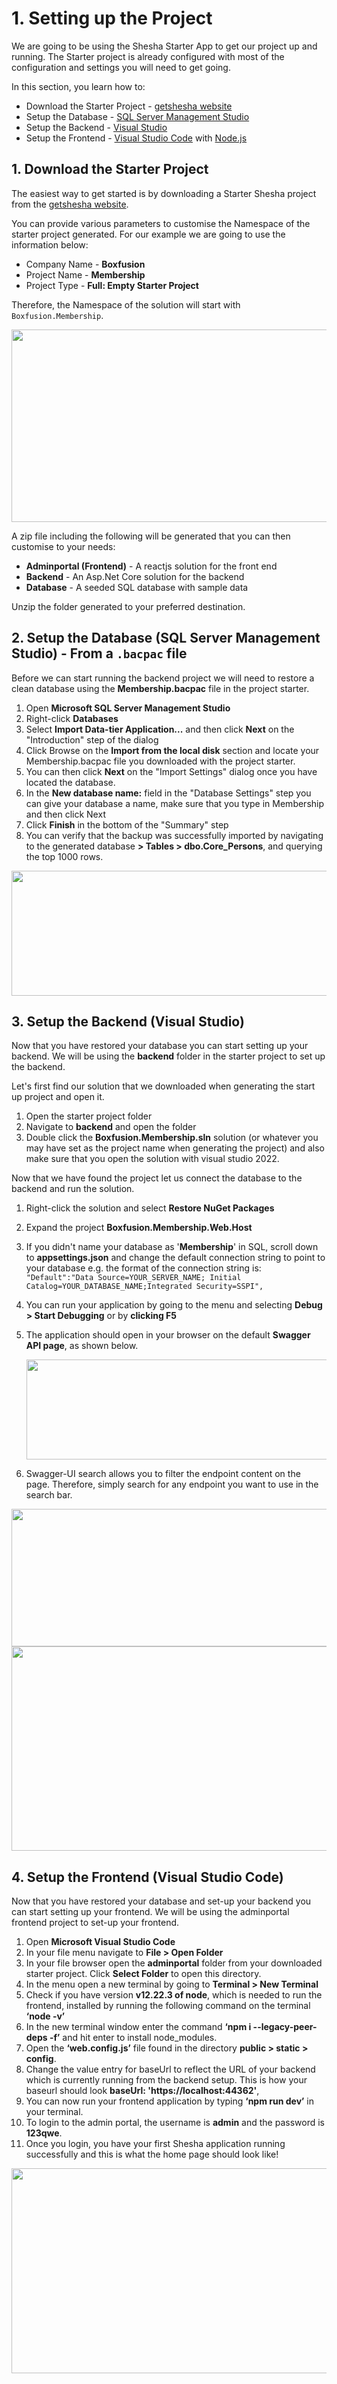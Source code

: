 # 1. Setting up the Project

We are going to be using the Shesha Starter App to get our project up and running. The Starter project is already configured with most of the configuration and settings you will need to get going.

In this section, you learn how to:

- Download the Starter Project - <a href="https://getshesha.azurewebsites.net/" target="_blank">getshesha website</a>
-  Setup the Database - <a href="https://docs.microsoft.com/en-us/sql/ssms/download-sql-server-management-studio-ssms?view=sql-server-ver16" target="_blank">SQL Server Management Studio</a>
-  Setup the Backend - <a href="https://visualstudio.microsoft.com/" target="_blank">Visual Studio</a> 
-  Setup the Frontend - <a href="https://code.visualstudio.com/" target="_blank">Visual Studio Code</a> with <a href="https://nodejs.org/download/release/v12.22.3/" target="_blank">Node.js</a>

## 1. Download the Starter Project

The easiest way to get started is by downloading a Starter Shesha project from the <a href="https://getshesha.azurewebsites.net/" target="_blank">getshesha website</a>.

You can provide various parameters to customise the Namespace of the starter project generated. For our example we are going to use the information below:

- Company Name - **Boxfusion**
- Project Name - **Membership**
- Project Type - **Full: Empty Starter Project**

Therefore, the Namespace of the solution will start with `Boxfusion.Membership`.

<IMG  src="https://lh6.googleusercontent.com/4VP3rDjxW2h9EkLiMFJlpaFj9DNekhij8WAo9bfrkgtKoROlwvI8nIBpraLELn2BKhSJgEy3cQifCMDh-RTsdQNtMuIySRh1LoSSVRARQF3AOI9pslg6liVpRem526wdUZdTTLdu85OFgxah6o9vJhlhH4HOcsGuedY5s2yc_OnIx-LvRWewPlAZa1Ccaw" width="700" height="308" style="margin-left:0px; margin-top:0px"/>

A zip file including the following will be generated that you can then customise to your needs:

- **Adminportal (Frontend)** - A reactjs solution for the front end
- **Backend** - An Asp.Net Core solution for the backend
- **Database** - A seeded SQL database with sample data

Unzip the folder generated to your preferred destination.
## 2. Setup the Database (SQL Server Management Studio) - From a `.bacpac` file

Before we can start running the backend project we will need to restore a clean database using the **Membership.bacpac** file in the project starter.

1. Open **Microsoft SQL Server Management Studio**
1. Right-click **Databases**
1. Select **Import Data-tier Application...** and then click **Next** on the "Introduction" step of the dialog
1. Click Browse on the **Import from the local disk** section and locate your Membership.bacpac file you downloaded with the project starter. 
1. You can then click **Next** on the "Import Settings" dialog once you have located the database.
1. In the **New database name:** field in the "Database Settings" step you can give your database a name, make sure that you type in Membership and then click Next
1. Click **Finish** in the bottom of the "Summary" step
1. You can verify that the backup was successfully imported by navigating to the generated database **> Tables > dbo.Core_Persons**, and querying the top 1000 rows.


<IMG  src="https://lh4.googleusercontent.com/NByfVMVW3wHJVulJBfztXKtOAR5Mwlpg7ac4y7fZylu24VuYFWfQ0JO4HlnpkGA5HUl_Zw-x4OsROfy_Ie57n_zgwOIINgRWLfEJCEaV5xjR2sxC6dzcMVhR0XucOXCTiTAUs76dHMQE9wFq9_DlzE40waq3PdlwN7S7_Seya7QjWkhq1OpgibSHHXeQ"  width="800"  height="200" style="margin-left:0px;margin-top:0px"/>

## 3. Setup the Backend (Visual Studio)

Now that you have restored your database you can start setting up your backend. We will be using the **backend** folder in the starter project to set up the backend.

Let's first find our solution that we downloaded when generating the start up project and open it.

1. Open the starter project folder
1. Navigate to **backend** and open the folder
1. Double click the **Boxfusion.Membership.sln** solution (or whatever you may have set as the project name when generating the project) and also make sure that you open the solution with visual studio 2022.

Now that we have found the project let us connect the database to the backend and run the solution.

1. Right-click the solution and select **Restore NuGet Packages**
1. Expand the project **Boxfusion.Membership.Web.Host**
1. If you didn't name your database as '**Membership**' in SQL, scroll down to **appsettings.json** and change the default connection string to point to your database e.g. the format of the connection string is:
`"Default":"Data Source=YOUR_SERVER_NAME; Initial Catalog=YOUR_DATABASE_NAME;Integrated Security=SSPI",`
1. You can run your application by going to the menu and selecting **Debug > Start Debugging** or by **clicking F5**
1. The application should open in your browser on the default **Swagger API page**, as shown below.

      <IMG  src="https://lh5.googleusercontent.com/G2nxkBiI4x2ej7E_7RqCChnR_8cCvXh5ngEnEuNgoBZq_SfDjzEtxJ7AqOm3fdIhZmLcD7EHL6jiU8q3Tuqpde-RJ1Un-A7ogh1Nzlle2GgV6TJhnSw8MfLlGcgru8bCA_cYbB4isnpnUw6sxTeSgsQAE5WMEQleSIbaZL8IlYQqlO3SzGTF_iIByf5uAQ"  width="700"  height="160" style="margin-left:0px;margin-top:0px"/>

6. Swagger-UI search allows you to filter the endpoint content on the page. Therefore, simply search for any endpoint you want to use in the search bar.

<IMG  src="https://lh5.googleusercontent.com/xnvcuSAEcCQXvEukdUNUbQG3JjE_xWpv-XArhIhDekJ3YwoFVz7t4IfhMuwIG3C8R02D3ynlRo2akaeNoxPeiDzWCT8VvIkejs0-blyCG5bVc-mWlv8pmSC9n5tNq7wudTZOlYUoLyUzC7PpXQxs0vDy-VnCXT9hcEFo7u1mmpFzjTSszKN0TJOjOSJ-DA"  width="700"  height="220" style="margin-left:0px;margin-top:0px"/>

<IMG  src="https://lh5.googleusercontent.com/bc3dVMro5a47cBjYjTsCn93lTB2YN-2ueznV61cPuCLAW9WVxMnpJcGYsUFhN6lFNu14y577e8lO23bO5cTWP314Ec3bAOOPewB1nGGHW1au65s_GHvRTK05l-j3ULikpbSzRbunx0AaiUwTD932cs-A-WWTZQvbasUJrxD0T_9HM8oqAWSamgIGnhwrGw"  width="700"  height="327" style="margin-left:0px;margin-top:0px"/>

## 4. Setup the Frontend (Visual Studio Code)

Now that you have restored your database and set-up your backend you can start setting up your frontend. We will be using the adminportal frontend project to set-up your frontend.

1. Open **Microsoft Visual Studio Code**
1. In your file menu navigate to **File > Open Folder**
1. In your file browser open the **adminportal** folder from your downloaded starter project. Click **Select Folder** to open this directory.
1. In the menu open a new terminal by going to **Terminal > New Terminal**
1. Check if you have version **v12.22.3 of node**, which is needed to run the frontend, installed by running the following command on the terminal **‘node -v’**
1. In the new terminal window enter the command **‘npm i --legacy-peer-deps -f’** and hit enter to install node_modules.
1. Open the **‘web.config.js’** file found in the directory **public > static > config**.
1. Change the value entry for baseUrl to reflect the URL of your backend which is currently  running from the backend setup. This is how your baseurl should look **baseUrl: 'https://localhost:44362'**,
1. You can now run your frontend application by typing **‘npm run dev’** in your terminal.
1. To login to the admin portal, the username is **admin** and the password is **123qwe**.
1. Once you login, you have your first Shesha application running successfully and this is what the home page should look like!

<IMG  src="https://lh3.googleusercontent.com/rUhOHRIY6_sCPAmuhfsL-DKY-F_0xbzoeusKtKjSJoCRnc_Xj1cxCvt8WmiXzxvWxzrfR2gujyTb1CfACug8wC_zjDlv0_GeEK4z4gGRW18qTt9IPQjT3SOqkAlkyEs5PxxOVmCqvCjz2XGNVa_40OMf-4BV7rPqPriK9vP97YhgORu6codQ18CBif8N_Q"  width="800"  height="328" style="margin-left:0px;margin-top:0px"/>





























